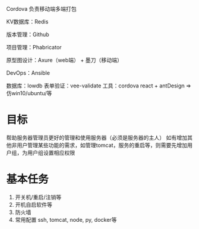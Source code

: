<!--
 * @Author: Juck
 * @Date: 2020-03-23 10:28:40
 * @LastEditTime: 2020-04-10 12:15:57
 * @LastEditors: Juck
 * @Description: 
 * @FilePath: \linux-cockpit\doc\功能实现方式.md
 * @Juck is coding...
 -->
Cordova 负责移动端多端打包

KV数据库：Redis

版本管理：Github

项目管理：Phabricator

原型图设计：Axure（web端） + 墨刀（移动端）

DevOps：Ansible

数据库：lowdb
表单验证：vee-validate
工具：cordova
react + antDesign => 仿win10/ubuntu/等

# 目标

帮助服务器管理员更好的管理和使用服务器（必须是服务器的主人）
如有增加其他非用户管理某些功能的需求，如管理tomcat，服务的重启等，则需要先增加用户组，为用户组设置相应权限

# 基本任务

1. 开关机/重启/注销等
2. 开机自启软件等
3. 防火墙
4. 常用配置 ssh, tomcat, node, py, docker等
